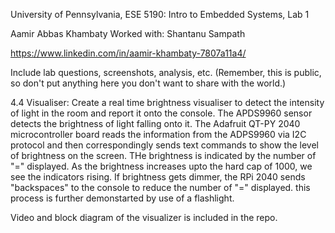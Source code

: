 University of Pennsylvania, ESE 5190: Intro to Embedded Systems, Lab 1

Aamir Abbas Khambaty Worked with: Shantanu Sampath

https://www.linkedin.com/in/aamir-khambaty-7807a11a4/

Include lab questions, screenshots, analysis, etc. (Remember, this is public, so don't put anything here you don't want to share with the world.)

4.4 Visualiser: Create a real time brightness visualiser to detect the intensity of light in the room and report it onto the console. The APDS9960 sensor detects the brightness of light falling onto it. The Adafruit QT-PY 2040 microcontroller board reads the information from the ADPS9960 via I2C protocol and then correspondingly  sends text commands to show the level of brightness on the screen. THe brightness is indicated by the number of "=" displayed. As the brightness increases upto the hard cap of 1000, we see the indicators rising. If brightness gets dimmer, the RPi 2040 sends "backspaces" to the console to reduce the number of "=" displayed.
this process is further demonstarted by use of a flashlight. 

Video and block diagram of the visualizer is included in the repo.
